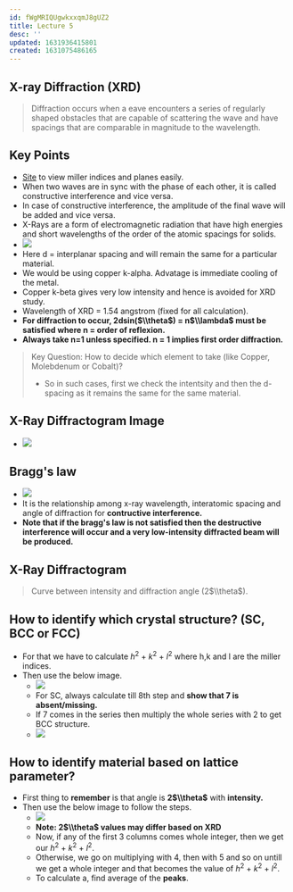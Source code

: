```yaml
---
id: fWgMRIQUgwkxxqmJ8gUZ2
title: Lecture 5
desc: ''
updated: 1631936415801
created: 1631075486165
---
```



## X-ray Diffraction (XRD)

> Diffraction occurs when a eave encounters a series of regularly shaped obstacles that are capable of scattering the wave and have spacings that are comparable in magnitude to the wavelength.

## Key Points

- [Site](http://calistry.org/calculate/latticePlanesMillerIndices) to view miller indices and planes easily.
- When two waves are in sync with the phase of each other, it is called constructive interference and vice versa.
- In case of constructive interference, the amplitude of the final wave will be added and vice versa.
- X-Rays are a form of electromagnetic radiation that have high energies and short wavelengths of the order of the atomic spacings for solids.
- ![](/assets/images/2021-09-08-14-54-08.png)
- Here d = interplanar spacing and will remain the same for a particular material.
- We would be using copper k-alpha. Advatage is immediate cooling of the metal.
- Copper k-beta gives very low intensity and hence is avoided for XRD study.
- Wavelength of XRD = 1.54 angstrom (fixed for all calculation).
- **For diffraction to occur, 2dsin($\\theta$) = n$\\lambda$ must be satisfied where n = order of reflexion.**
- **Always take n=1 unless specified. n = 1 implies first order diffraction.**

> Key Question: How to decide which element to take (like Copper, Molebdenum or Cobalt)?
>
> - So in such cases, first we check the intentsity and then the d-spacing as it remains the same for the same material.

## X-Ray Diffractogram Image

- ![](/assets/images/2021-09-18-09-10-15.png)

## Bragg's law

- ![](/assets/images/2021-09-08-14-47-40.png)
- It is the relationship among x-ray wavelength, interatomic spacing and angle of diffraction for **contructive interference.**
- **Note that if the bragg's law is not satisfied then the destructive interference will occur and a very low-intensity diffracted beam will be produced.**

## X-Ray Diffractogram

> Curve between intensity and diffraction angle (2$\\theta$).

## How to identify which crystal structure? (SC, BCC or FCC)

- For that we have to calculate $h^2$ + $k^2$ + $l^2$ where h,k and l are the miller indices.
- Then use the below image.
  - ![](/assets/images/2021-09-08-16-03-14.png)
  - For SC, always calculate till 8th step and **show that 7 is absent/missing.**
  - If 7 comes in the series then multiply the whole series with 2 to get BCC structure.
  - ![](/assets/images/2021-09-08-16-50-04.png)

## How to identify material based on lattice parameter?

- First thing to **remember** is that angle is **2$\\theta$** with **intensity.**
- Then use the below image to follow the steps.
  - ![](/assets/images/2021-09-09-07-53-22.png)
  - **Note: 2$\\theta$ values may differ based on XRD**
  - Now, if any of the first 3 columns comes whole integer, then we get our $h^2$ + $k^2$ + $l^2$.
  - Otherwise, we go on multiplying with 4, then with 5 and so on untill we get a whole integer and that becomes the value of $h^2$ + $k^2$ + $l^2$.
  - To calculate a, find average of the **peaks**.

